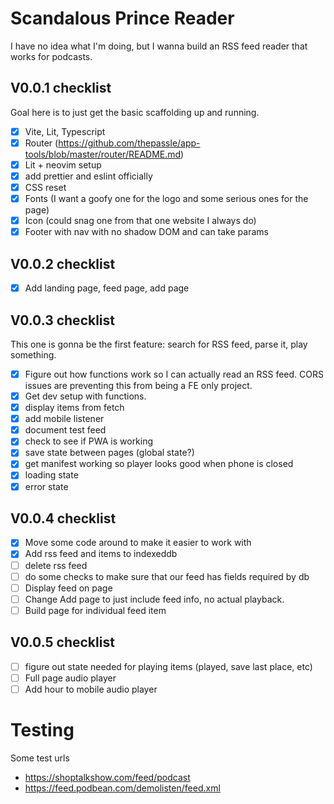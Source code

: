 # Scandalous Prince Reader

I have no idea what I'm doing, but I wanna build an RSS feed reader that works
for podcasts.

## V0.0.1 checklist

Goal here is to just get the basic scaffolding up and running.

- [x] Vite, Lit, Typescript
- [x] Router (https://github.com/thepassle/app-tools/blob/master/router/README.md)
- [x] Lit + neovim setup
- [x] add prettier and eslint officially
- [x] CSS reset
- [x] Fonts (I want a goofy one for the logo and some serious ones for the page)
- [x] Icon (could snag one from that one website I always do)
- [x] Footer with nav with no shadow DOM and can take params

## V0.0.2 checklist

- [x] Add landing page, feed page, add page

## V0.0.3 checklist

This one is gonna be the first feature: search for RSS feed, parse it, play
something.

- [x] Figure out how functions work so I can actually read an RSS feed. CORS
      issues are preventing this from being a FE only project.
- [x] Get dev setup with functions.
- [x] display items from fetch
- [x] add mobile listener
- [x] document test feed
- [x] check to see if PWA is working
- [x] save state between pages (global state?)
- [x] get manifest working so player looks good when phone is closed
- [x] loading state
- [x] error state

## V0.0.4 checklist

- [x] Move some code around to make it easier to work with
- [x] Add rss feed and items to indexeddb
- [ ] delete rss feed
- [ ] do some checks to make sure that our feed has fields required by db
- [ ] Display feed on page
- [ ] Change Add page to just include feed info, no actual playback.
- [ ] Build page for individual feed item

## V0.0.5 checklist

- [ ] figure out state needed for playing items (played, save last place, etc)
- [ ] Full page audio player
- [ ] Add hour to mobile audio player

# Testing

Some test urls

- https://shoptalkshow.com/feed/podcast
- https://feed.podbean.com/demolisten/feed.xml
